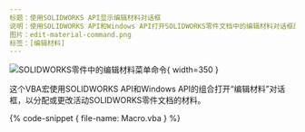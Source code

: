 ```yaml
---
标题：使用SOLIDWORKS API显示编辑材料对话框
说明：使用SOLIDWORKS API和Windows API打开SOLIDWORKS零件文档中的编辑材料对话框的VBA宏
图片：edit-material-command.png
标签：[编辑材料]
---
```

![SOLIDWORKS零件中的编辑材料菜单命令](edit-material-command.png){ width=350 }

这个VBA宏使用SOLIDWORKS API和Windows API的组合打开“编辑材料”对话框，以分配或更改活动SOLIDWORKS零件文档的材料。

{% code-snippet { file-name: Macro.vba } %}